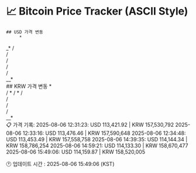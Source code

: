 # 📈 Bitcoin Price Tracker (ASCII Style)
    ## USD 가격 변동 
         *
   _* 
  /   
  /   
  /   
  /   
  /   
__*   
    ## KRW 가격 변동
       *  
  / * 
  /  *
  /   
  /   
  /   
  /   
__*   
    📋 가격 기록:
    2025-08-06 12:31:23: USD 113,421.92 | KRW 157,530,792
2025-08-06 12:33:16: USD 113,476.46 | KRW 157,590,648
2025-08-06 12:34:48: USD 113,453.49 | KRW 157,558,758
2025-08-06 14:39:35: USD 114,144.34 | KRW 158,786,254
2025-08-06 14:59:21: USD 114,133.30 | KRW 158,670,477
2025-08-06 15:49:06: USD 114,159.87 | KRW 158,520,005
    
🕐 업데이트 시간 : 2025-08-06 15:49:06 (KST)
